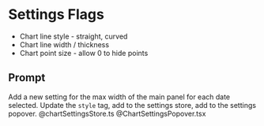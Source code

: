 # Settings Flags

- Chart line style - straight, curved
- Chart line width / thickness
- Chart point size - allow 0 to hide points

## Prompt

Add a new setting for the max width of the main panel for each date selected. Update the `style` tag, add to the settings store, add to the settings popover. @chartSettingsStore.ts @ChartSettingsPopover.tsx
